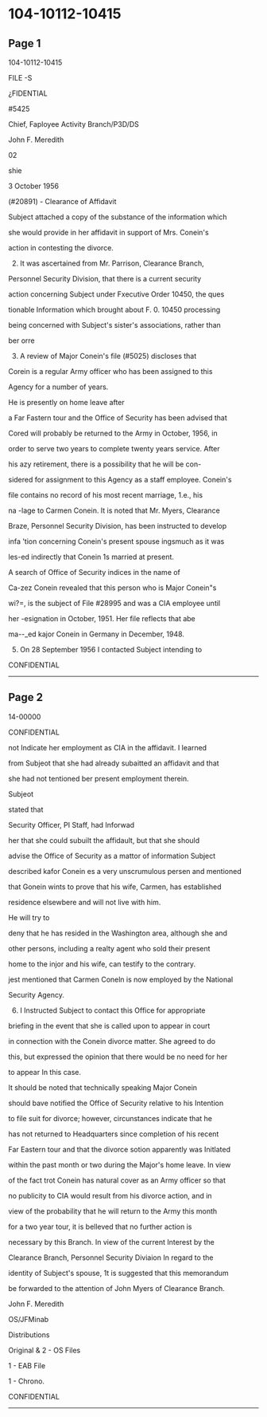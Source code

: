 # 104-10112-10415

## Page 1

104-10112-10415

FILE -S

¿FIDENTIAL

#5425

Chief, Faployee Activity Branch/P3D/DS

John F. Meredith

02

shie

3 October 1956

(#20891) - Clearance of Affidavit

Subject attached a copy of the substance of the information which

she would provide in her affidavit in support of Mrs. Conein's

action in contesting the divorce.

2. It was ascertained from Mr. Parrison, Clearance Branch,

Personnel Security Division, that there is a current security

action concerning Subject under Fxecutive Order 10450, the ques

tionable Information which brought about F. 0. 10450 processing

being concerned with Subject's sister's associations, rather than

ber orre

3. A review of Major Conein's file (#5025) discloses that

Corein is a regular Army officer who has been assigned to this

Agency for a number of years.

He is presently on home leave after

a Far Fastern tour and the Office of Security has been advised that

Cored will probably be returned to the Army in October, 1956, in

order to serve two years to complete twenty years service. After

his azy retirement, there is a possibility that he will be con-

sidered for assignment to this Agency as a staff employee. Conein's

file contains no record of his most recent marriage, 1.e., his

na -lage to Carmen Conein. It is noted that Mr. Myers, Clearance

Braze, Personnel Security Division, has been instructed to develop

infa 'tion concerning Conein's present spouse ingsmuch as it was

les-ed indirectly that Conein 1s married at present.

A search of Office of Security indices in the name of

Ca-zez Conein revealed that this person who is Major Conein"s

wi?=, is the subject of File #28995 and was a CIA employee until

her -esignation in October, 1951. Her file reflects that abe

ma--_ed kajor Conein in Germany in December, 1948.

5. On 28 September 1956 I contacted Subject intending to

CONFIDENTIAL

---

## Page 2

14-00000

CONFIDENTIAL

not Indicate her employment as CIA in the affidavit. I learned

from Subjeot that she had already subaitted an affidavit and that

she had not tentioned ber present employment therein.

Subjeot

stated that

Security Officer, PI Staff, had Inforwad

her that she could subuilt the affidault, but that she should

advise the Office of Security as a mattor of information Subject

described kafor Conein es a very unscrumulous persen and mentioned

that Gonein wints to prove that his wife, Carmen, has established

residence elsewbere and will not live with him.

He will try to

deny that he has resided in the Washington area, although she and

other persons, including a realty agent who sold their present

home to the injor and his wife, can testify to the contrary.

jest mentioned that Carmen Coneln is now employed by the National

Security Agency.

6. I Instructed Subject to contact this Office for appropriate

briefing in the event that she is called upon to appear in court

in connection with the Conein divorce matter. She agreed to do

this, but expressed the opinion that there would be no need for her

to appear In this case.

It should be noted that technically speaking Major Conein

should bave notified the Office of Security relative to his Intention

to file suit for divorce; however, circunstances indicate that he

has not returned to Headquarters since completion of his recent

Far Eastern tour and that the divorce sotion apparently was Initlated

within the past month or two during the Major's home leave. In view

of the fact trot Conein has natural cover as an Army officer so that

no publicity to CIA would result from his divorce action, and in

view of the probability that he will return to the Army this month

for a two year tour, it is belleved that no further action is

necessary by this Branch. In view of the current Interest by the

Clearance Branch, Personnel Security Diviaion In regard to the

identity of Subject's spouse, 1t is suggested that this memorandum

be forwarded to the attention of John Myers of Clearance Branch.

John F. Meredith

OS/JFMinab

Distributions

Original & 2 - OS Files

1 - EAB File

1 - Chrono.

CONFIDENTIAL

---

